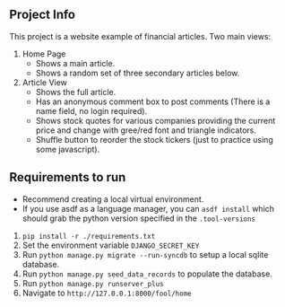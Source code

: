 ## Project Info
This project is a website example of financial articles. Two main views:
1. Home Page
   * Shows a main article.
   * Shows a random set of three secondary articles below.
2. Article View
   * Shows the full article.
   * Has an anonymous comment box to post comments (There is a name field, no login required).
   * Shows stock quotes for various companies providing the current price and change with gree/red font and triangle indicators.
   * Shuffle button to reorder the stock tickers (just to practice using some javascript).
## Requirements to run
* Recommend creating a local virtual environment.
* If you use asdf as a language manager, you can `asdf install` which should grab the python version specified in the `.tool-versions`
1.  `pip install -r ./requirements.txt`
2.  Set the environment variable `DJANGO_SECRET_KEY`
3.  Run `python manage.py migrate --run-syncdb` to setup a local sqlite database.
4.  Run `python manage.py seed_data_records` to populate the database.
5.  Run `python manage.py runserver_plus`
6.  Navigate to `http://127.0.0.1:8000/fool/home`
